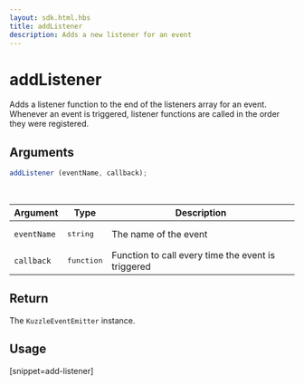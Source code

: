 ```yaml
---
layout: sdk.html.hbs
title: addListener
description: Adds a new listener for an event
---
```


# addListener

Adds a listener function to the end of the listeners array for an event.  
Whenever an event is triggered, listener functions are called in the order they were registered.

## Arguments

```js
addListener (eventName, callback);
```

<br/>

| Argument   | Type     | Description      |
| ---------- | -------- | -------- |
| `eventName`    | <pre>string</pre> | The name of the event |
| `callback` | <pre>function</pre> | Function to call every time the event is triggered     |

## Return

The `KuzzleEventEmitter` instance.

## Usage

[snippet=add-listener]
